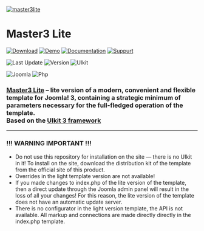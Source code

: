 [![master3lite](https://master3.alekvolsk.info/images/github.jpg)](https://master3.alekvolsk.info/)

# Master3 Lite

[![Download](https://img.shields.io/badge/-download-28A5F5.svg?style=for-the-badge)](https://master3.alekvolsk.info/download/download-light)
[![Demo](https://img.shields.io/badge/-demo-28A5F5.svg?style=for-the-badge)](https://master3.alekvolsk.info/positions/light)
[![Documentation](https://img.shields.io/badge/-documentation-28A5F5.svg?style=for-the-badge)](https://master3.alekvolsk.info/documentation/light-params)
[![Suppurt](https://img.shields.io/badge/-support-28A5F5.svg?style=for-the-badge)](https://master3.alekvolsk.info/support)

![Last Update](https://img.shields.io/badge/last_update-2019.08.10-28A5F5.svg?style=for-the-badge)
![Version](https://img.shields.io/badge/version-1.0.0-28A5F5.svg?style=for-the-badge)
![UIkit](https://img.shields.io/badge/UIkit-3.1.7-1e87f0.svg?style=for-the-badge)

![Joomla](https://img.shields.io/badge/joomla-3.9+-1A3867.svg?style=for-the-badge)
![Php](https://img.shields.io/badge/php-5.6+-8892BF.svg?style=for-the-badge)

### [Master3 Lite](https://master3.alekvolsk.info/) – lite version of a modern, convenient and flexible template for Joomla! 3, containing a strategic minimum of parameters necessary for the full-fledged operation of the template. <br>Based on the [UIkit 3 framework](https://github.com/uikit/uikit)

---

### !!! WARNING IMPORTANT !!!

- Do not use this repository for installation on the site — there is no UIkit in it! To install on the site, download the distribution kit of the template from the official site of this product.
- Overrides in the light template version are not available!
- If you made changes to index.php of the lite version of the template, then a direct update through the Joomla admin panel will result in the loss of all your changes! For this reason, the lite version of the template does not have an automatic update server.
- There is no configurator in the light version template, the API is not available. All markup and connections are made directly directly in the index.php template.
